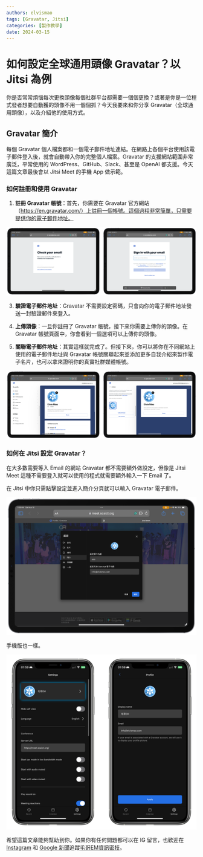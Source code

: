 ```yaml
---
authors: elvismao
tags: [Gravatar, Jitsi]
categories: [製作教學]
date: 2024-03-15
---
```


# 如何設定全球通用頭像 Gravatar？以 Jitsi 為例

你是否常常煩惱每次更換頭像每個社群平台都需要一個個更換？或著是你是一位程式發者想要自動獲的頭像不用一個個抓？今天我要來和你分享 Gravatar（全球通用頭像），以及介紹他的使用方式。

## Gravatar 簡介

每個 Gravatar 個人檔案都和一個電子郵件地址連結。在網路上各個平台使用該電子郵件登入後，就會自動帶入你的完整個人檔案。Gravatar 的支援網站範圍非常廣泛，平常使用的 WordPress、GitHub、Slack、甚至是 OpenAI 都支援。今天這篇文章最後會以 Jitsi Meet 的手機 App 做示範。

### 如何註冊和使用 Gravatar

1. **註冊 Gravatar 帳號**：首先，你需要在 Gravatar 官方網站（https://en.gravatar.com/）上註冊一個帳號。這個過程非常簡單，只需要提供你的電子郵件地址。

![使用 email 註冊](sign.png)

3. **驗證電子郵件地址**：Gravatar 不需要設定密碼，只會向你的電子郵件地址發送一封驗證郵件來登入。

4. **上傳頭像**：一旦你註冊了 Gravatar 帳號，接下來你需要上傳你的頭像。在 Gravatar 帳號頁面中，你會看到一個選項可以上傳你的頭像。

5. **關聯電子郵件地址**：其實這樣就完成了。但接下來，你可以將你在不同網站上使用的電子郵件地址與 Gravatar 帳號關聯起來並添加更多自我介紹來製作電子名片，也可以拿來證明你的真實社群媒體帳號。

![自訂名片](custome.png)

### 如何在 Jitsi 設定 Gravatar？

在大多數需要等入 Email 的網站 Gravatar 都不需要額外做設定，但像是 Jitsi Meet 這種不需要登入就可以使用的程式就需要額外輸入一下 Email 了。

在 Jitsi 中你只需點擊設定並進入簡介分頁就可以輸入 Gravatar 電子郵件。

![Jitsi 設定 Gravatar](pc.png)

手機版也一樣。

![手機版 Jitsi 設定 Gravatar](ios.png)

希望這篇文章能夠幫助到你。如果你有任何問題都可以在 IG 留言，也歡迎在 [Instagram](https://www.instagram.com/em.tec.blog) 和 [Google 新聞](https://news.google.com/publications/CAAqBwgKMKXLvgswsubVAw?ceid=TW:zh-Hant&oc=3)追蹤[毛哥EM資訊密技](https://em-tec.github.io/)。

